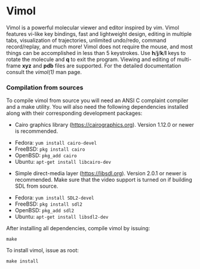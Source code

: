 # Vimol

Vimol is a powerful molecular viewer and editor inspired by vim. Vimol features
vi-like key bindings, fast and lightweight design, editing in multiple tabs,
visualization of trajectories, unlimited undo/redo, command record/replay,
and much more! Vimol does not require the mouse, and most things
can be accomplished in less than 5 keystrokes. Use **h**/**j**/**k**/**l** keys
to rotate the molecule and **q** to exit the program. Viewing and editing of
multi-frame **xyz** and **pdb** files are supported. For the detailed
documentation consult the _vimol(1)_ man page.

### Compilation from sources

To compile vimol from source you will need an ANSI C complaint compiler and a
make utility. You will also need the following dependencies installed along
with their corresponding development packages:

 * Cairo graphics library (https://cairographics.org). Version 1.12.0 or
   newer is recommended.

  - Fedora: `yum install cairo-devel`
  - FreeBSD: `pkg install cairo`
  - OpenBSD: `pkg_add cairo`
  - Ubuntu: `apt-get install libcairo-dev`

 * Simple direct-media layer (https://libsdl.org). Version 2.0.1 or newer is
   recommended. Make sure that the video support is turned on if building SDL
   from source.

  - Fedora: `yum install SDL2-devel`
  - FreeBSD: `pkg install sdl2`
  - OpenBSD: `pkg_add sdl2`
  - Ubuntu: `apt-get install libsdl2-dev`

After installing all dependencies, compile vimol by issuing:

	make

To install vimol, issue as root:

	make install
